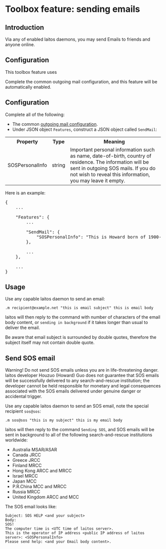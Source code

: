 # Toolbox feature: sending emails

## Introduction
Via any of enabled laitos daemons, you may send Emails to friends and anyone online.

## Configuration
This toolbox feature uses

Complete the common outgoing mail configuration, and this feature will be automatically enabled.


## Configuration
Complete all of the following:
- The common [outgoing mail configuration](https://github.com/HouzuoGuo/laitos/wiki/Outgoing-mail-configuration).
- Under JSON object `Features`, construct a JSON object called `SendMail`:
<table>
<tr>
    <th>Property</th>
    <th>Type</th>
    <th>Meaning</th>
</tr>
<tr>
    <td>SOSPersonalInfo</td>
    <td>string</td>
    <td>
        Important personal information such as name, date-of-birth, country of residence. The information will be sent
        in outgoing SOS mails. If you do not wish to reveal this information, you may leave it empty.
    </td>
</tr>
</table>

Here is an example:
<pre>
{
    ...

    "Features": {
        ...

        "SendMail": {
            "SOSPersonalInfo": "This is Howard born of 1900-01-01 and lives in Greenland."
        },

        ...
    },

    ...
}
</pre>

## Usage
Use any capable laitos daemon to send an email:

    .m recipient@example.net "this is email subject" this is email body

laitos will then reply to the command with number of characters of the email body content, or `sending in background` if
it takes longer than usual to deliver the email.

Be aware that email subject is surrounded by double quotes, therefore the subject itself may not contain double quote.

## Send SOS email
Warning! Do not send SOS emails unless you are in life-threatening danger. laitos developer Houzuo (Howard) Guo does not
guarantee that SOS emails will be successfully delivered to any search-and-rescue institution; the developer cannot be
held responsible for monetary and legal consequences associated with the SOS emails delivered under genuine danger or
accidental trigger.

Use any capable laitos daemon to send an SOS email, note the special recipient `sos@sos`:

    .m sos@sos "this is my subject" this is my email body

laitos will then reply to the command `Sending SOS`, and SOS emails will be sent in background to all of the following
search-and-rescue institutions worldwide:
- Australia MSAR/ASAR
- Canada JRCC
- Greece JRCC
- Finland MRCC
- Hong Kong ARCC and MRCC
- Israel MRCC
- Japan MCC
- P.R.China MCC and MRCC
- Russia MRCC
- United Kingdom ARCC and MCC

The SOS email looks like:

    Subject: SOS HELP <and your subject>
    Body:
    SOS!
    The computer time is <UTC time of laitos server>.
    This is the operator of IP address <public IP address of laitos server>: <SOSPersonalInfo>
    Please send help: <and your Email body content>.
